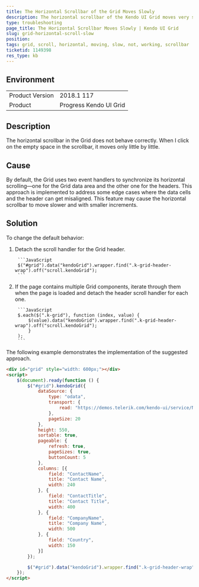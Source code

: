 ```yaml
---
title: The Horizontal Scrollbar of the Grid Moves Slowly
description: The horizontal scrollbar of the Kendo UI Grid moves very slowly.
type: troubleshooting
page_title: The Horizontal Scrollbar Moves Slowly | Kendo UI Grid
slug: grid-horizontal-scroll-slow
position:
tags: grid, scroll, horizontal, moving, slow, not, working, scrollbar
ticketid: 1149398
res_type: kb
---
```


## Environment

<table>
	<tr>
		<td>Product Version</td>
		<td>2018.1 117</td>
	</tr>
	<tr>
		<td>Product</td>
		<td>Progress Kendo UI Grid</td>
	</tr>
</table>


## Description

The horizontal scrollbar in the Grid does not behave correctly. When I click on the empty space in the scrollbar, it moves only little by little.

## Cause

By default, the Grid uses two event handlers to synchronize its horizontal scrolling&mdash;one for the Grid data area and the other one for the headers. This approach is implemented to address some edge cases where the data cells and the header can get misaligned. This feature may cause the horizontal scrollbar to move slower and with smaller increments.

## Solution

To change the default behavior:

1. Detach the scroll handler for the Grid header.

		```JavaScript
		$("#grid").data("kendoGrid").wrapper.find(".k-grid-header-wrap").off("scroll.kendoGrid");
		```

1. If the page contains multiple Grid components, iterate through them when the page is loaded and detach the header scroll handler for each one.

		```JavaScript
		$.each($(".k-grid"), function (index, value) {
		    $(value).data("kendoGrid").wrapper.find(".k-grid-header-wrap").off("scroll.kendoGrid");
		    }
		);
		```

The following example demonstrates the implementation of the suggested approach.

```html
<div id="grid" style="width: 600px;"></div>
<script>
    $(document).ready(function () {
        $("#grid").kendoGrid({
            dataSource: {
                type: "odata",
                transport: {
                    read: "https://demos.telerik.com/kendo-ui/service/Northwind.svc/Customers"
                },
                pageSize: 20
            },
            height: 550,
            sortable: true,
            pageable: {
                refresh: true,
                pageSizes: true,
                buttonCount: 5
            },
            columns: [{
                field: "ContactName",
                title: "Contact Name",
                width: 240
            }, {
                field: "ContactTitle",
                title: "Contact Title",
                width: 400
            }, {
                field: "CompanyName",
                title: "Company Name",
                width: 500
            }, {
                field: "Country",
                width: 150
            }]
        });

        $("#grid").data("kendoGrid").wrapper.find(".k-grid-header-wrap").off("scroll.kendoGrid");
    });
</script>
```
